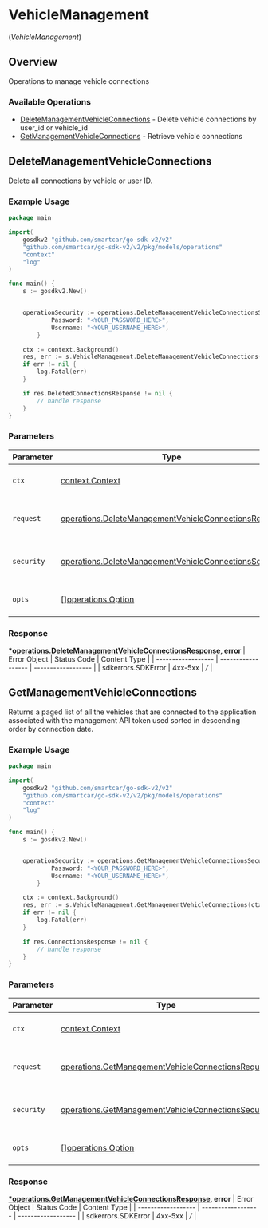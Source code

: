 # VehicleManagement
(*VehicleManagement*)

## Overview

Operations to manage vehicle connections

### Available Operations

* [DeleteManagementVehicleConnections](#deletemanagementvehicleconnections) - Delete vehicle connections by user_id or vehicle_id
* [GetManagementVehicleConnections](#getmanagementvehicleconnections) - Retrieve vehicle connections

## DeleteManagementVehicleConnections

Delete all connections by vehicle or user ID.

### Example Usage

```go
package main

import(
	gosdkv2 "github.com/smartcar/go-sdk-v2/v2"
	"github.com/smartcar/go-sdk-v2/v2/pkg/models/operations"
	"context"
	"log"
)

func main() {
    s := gosdkv2.New()


    operationSecurity := operations.DeleteManagementVehicleConnectionsSecurity{
            Password: "<YOUR_PASSWORD_HERE>",
            Username: "<YOUR_USERNAME_HERE>",
        }

    ctx := context.Background()
    res, err := s.VehicleManagement.DeleteManagementVehicleConnections(ctx, operations.DeleteManagementVehicleConnectionsRequest{}, operationSecurity)
    if err != nil {
        log.Fatal(err)
    }

    if res.DeletedConnectionsResponse != nil {
        // handle response
    }
}
```

### Parameters

| Parameter                                                                                                                          | Type                                                                                                                               | Required                                                                                                                           | Description                                                                                                                        |
| ---------------------------------------------------------------------------------------------------------------------------------- | ---------------------------------------------------------------------------------------------------------------------------------- | ---------------------------------------------------------------------------------------------------------------------------------- | ---------------------------------------------------------------------------------------------------------------------------------- |
| `ctx`                                                                                                                              | [context.Context](https://pkg.go.dev/context#Context)                                                                              | :heavy_check_mark:                                                                                                                 | The context to use for the request.                                                                                                |
| `request`                                                                                                                          | [operations.DeleteManagementVehicleConnectionsRequest](../../pkg/models/operations/deletemanagementvehicleconnectionsrequest.md)   | :heavy_check_mark:                                                                                                                 | The request object to use for the request.                                                                                         |
| `security`                                                                                                                         | [operations.DeleteManagementVehicleConnectionsSecurity](../../pkg/models/operations/deletemanagementvehicleconnectionssecurity.md) | :heavy_check_mark:                                                                                                                 | The security requirements to use for the request.                                                                                  |
| `opts`                                                                                                                             | [][operations.Option](../../pkg/models/operations/option.md)                                                                       | :heavy_minus_sign:                                                                                                                 | The options for this request.                                                                                                      |


### Response

**[*operations.DeleteManagementVehicleConnectionsResponse](../../pkg/models/operations/deletemanagementvehicleconnectionsresponse.md), error**
| Error Object       | Status Code        | Content Type       |
| ------------------ | ------------------ | ------------------ |
| sdkerrors.SDKError | 4xx-5xx            | */*                |

## GetManagementVehicleConnections

Returns a paged list of all the vehicles that are connected to the application associated with the management API token used sorted in descending order by connection date.

### Example Usage

```go
package main

import(
	gosdkv2 "github.com/smartcar/go-sdk-v2/v2"
	"github.com/smartcar/go-sdk-v2/v2/pkg/models/operations"
	"context"
	"log"
)

func main() {
    s := gosdkv2.New()


    operationSecurity := operations.GetManagementVehicleConnectionsSecurity{
            Password: "<YOUR_PASSWORD_HERE>",
            Username: "<YOUR_USERNAME_HERE>",
        }

    ctx := context.Background()
    res, err := s.VehicleManagement.GetManagementVehicleConnections(ctx, operations.GetManagementVehicleConnectionsRequest{}, operationSecurity)
    if err != nil {
        log.Fatal(err)
    }

    if res.ConnectionsResponse != nil {
        // handle response
    }
}
```

### Parameters

| Parameter                                                                                                                    | Type                                                                                                                         | Required                                                                                                                     | Description                                                                                                                  |
| ---------------------------------------------------------------------------------------------------------------------------- | ---------------------------------------------------------------------------------------------------------------------------- | ---------------------------------------------------------------------------------------------------------------------------- | ---------------------------------------------------------------------------------------------------------------------------- |
| `ctx`                                                                                                                        | [context.Context](https://pkg.go.dev/context#Context)                                                                        | :heavy_check_mark:                                                                                                           | The context to use for the request.                                                                                          |
| `request`                                                                                                                    | [operations.GetManagementVehicleConnectionsRequest](../../pkg/models/operations/getmanagementvehicleconnectionsrequest.md)   | :heavy_check_mark:                                                                                                           | The request object to use for the request.                                                                                   |
| `security`                                                                                                                   | [operations.GetManagementVehicleConnectionsSecurity](../../pkg/models/operations/getmanagementvehicleconnectionssecurity.md) | :heavy_check_mark:                                                                                                           | The security requirements to use for the request.                                                                            |
| `opts`                                                                                                                       | [][operations.Option](../../pkg/models/operations/option.md)                                                                 | :heavy_minus_sign:                                                                                                           | The options for this request.                                                                                                |


### Response

**[*operations.GetManagementVehicleConnectionsResponse](../../pkg/models/operations/getmanagementvehicleconnectionsresponse.md), error**
| Error Object       | Status Code        | Content Type       |
| ------------------ | ------------------ | ------------------ |
| sdkerrors.SDKError | 4xx-5xx            | */*                |
